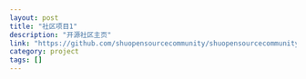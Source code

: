```yaml
---
layout: post
title: "社区项目1"
description: "开源社区主页"
link: "https://github.com/shuopensourcecommunity/shuopensourcecommunity.github.io"
category: project
tags: []
---
```


